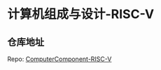 # 计算机组成与设计-RISC-V

## 仓库地址

Repo: [ComputerComponent-RISC-V](https://github.com/WHUCodingAndOpen/ComputerComponent-RISC-V)
